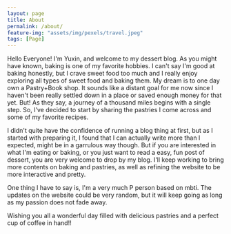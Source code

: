 ```yaml
---
layout: page
title: About
permalink: /about/
feature-img: "assets/img/pexels/travel.jpeg"
tags: [Page]
---
```


Hello Everyone! I'm Yuxin, and welcome to my dessert blog. As you might have known, baking is one of my favorite hobbies. I can't say I'm good at baking honestly, but I crave sweet food too much and I really enjoy exploring all types of sweet food and baking them. My dream is to one day own a Pastry+Book shop. It sounds like a distant goal for me now since I haven't been really settled down in a place or saved enough money for that yet. But! As they say, a journey of a thousand miles begins with a single step. So, I’ve decided to start by sharing the pastries I come across and some of my favorite recipes. 

I didn't quite have the confidence of running a blog thing at first, but as I started with preparing it, I found that I can actually write more than I expected, might be in a garrulous way though. But if you are interested in what I'm eating or baking, or you just want to read a easy, fun post of dessert, you are very welcome to drop by my blog. I'll keep working to bring more contents on baking and pastries, as well as refining the website to be more interactive and pretty.

One thing I have to say is, I'm a very much P person based on mbti. The updates on the website could be very random, but it will keep going as long as my passion does not fade away.

Wishing you all a wonderful day filled with delicious pastries and a perfect cup of coffee in hand!!